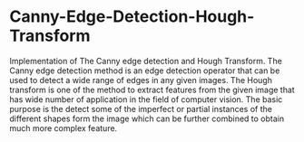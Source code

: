 # Canny-Edge-Detection-Hough-Transform
Implementation of The Canny edge detection and Hough Transform. The Canny edge detection method is an edge detection operator that can be used to detect a wide range of edges in any given images. The Hough transform is one of the method to extract features from the given image that has wide number of application in the field of computer vision. The basic purpose is the detect some of the imperfect or partial instances of the different shapes form the image which can be further combined to obtain much more complex feature.
